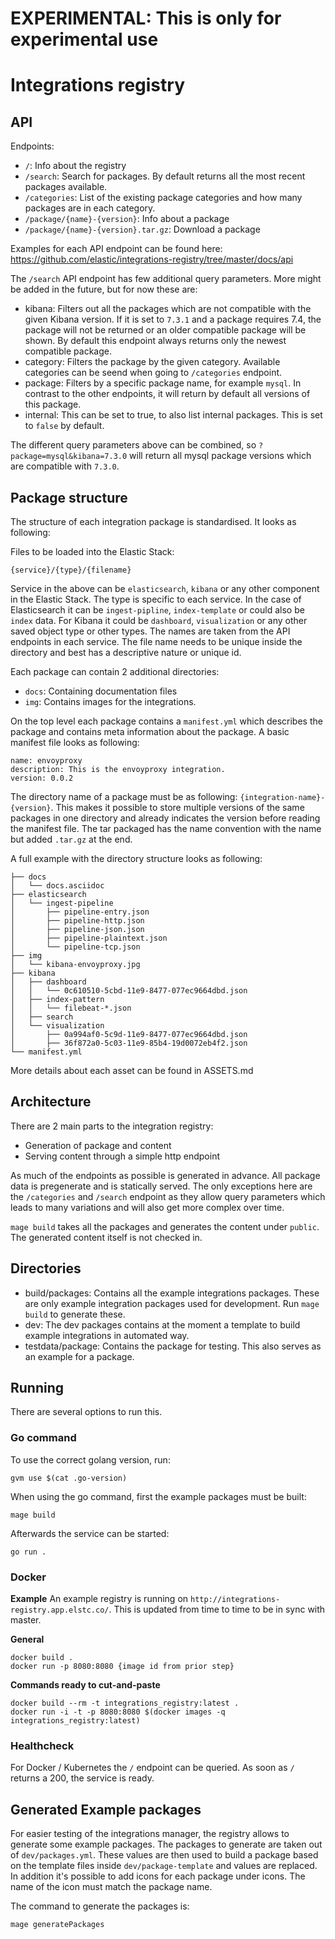 # EXPERIMENTAL: This is only for experimental use

# Integrations registry

## API

Endpoints:

* `/`: Info about the registry
* `/search`: Search for packages. By default returns all the most recent packages available.
* `/categories`: List of the existing package categories and how many packages are in each category.
* `/package/{name}-{version}`: Info about a package
* `/package/{name}-{version}.tar.gz`: Download a package

Examples for each API endpoint can be found here: https://github.com/elastic/integrations-registry/tree/master/docs/api

The `/search` API endpoint has few additional query parameters. More might be added in the future, but for now these are:

* kibana: Filters out all the packages which are not compatible with the given Kibana version. If it is set to `7.3.1` and 
  a package requires 7.4, the package will not be returned or an older compatible package will be shown.
  By default this endpoint always returns only the newest compatible package.
* category: Filters the package by the given category. Available categories can be seend when going to `/categories` endpoint.
* package: Filters by a specific package name, for example `mysql`. In contrast to the other endpoints, it will return
  by default all versions of this package.
* internal: This can be set to true, to also list internal packages. This is set to `false` by default.
  
The different query parameters above can be combined, so `?package=mysql&kibana=7.3.0` will return all mysql package versions
which are compatible with `7.3.0`.

## Package structure

The structure of each integration package is standardised. It looks as following:

Files to be loaded into the Elastic Stack:

```
{service}/{type}/{filename}
```

Service in the above can be `elasticsearch`, `kibana` or any other component in the Elastic Stack. The type is specific to each service. In the case of Elasticsearch it can be `ingest-pipline`, `index-template` or could also be `index` data. For Kibana it could be `dashboard`, `visualization` or any other saved object type or other types. The names are taken from the API endpoints in each service. The file name needs to be unique inside the directory and best has a descriptive nature or unique id.

Each package can contain 2 additional directories:

* `docs`: Containing documentation files
* `img`: Contains images for the integrations.

On the top level each package contains a `manifest.yml` which describes the package and contains meta information about the package. A basic manifest file looks as following:

```
name: envoyproxy
description: This is the envoyproxy integration.
version: 0.0.2
```

The directory name of a package must be as following: `{integration-name}-{version}`. This makes it possible to store multiple versions of the same packages in one directory and already indicates the version before reading the manifest file. The tar packaged has the name convention with the name but added `.tar.gz` at the end.

A full example with the directory structure looks as following:

```
├── docs
│   └── docs.asciidoc
├── elasticsearch
│   └── ingest-pipeline
│       ├── pipeline-entry.json
│       ├── pipeline-http.json
│       ├── pipeline-json.json
│       ├── pipeline-plaintext.json
│       └── pipeline-tcp.json
├── img
│   └── kibana-envoyproxy.jpg
├── kibana
│   ├── dashboard
│   │   └── 0c610510-5cbd-11e9-8477-077ec9664dbd.json
│   ├── index-pattern
│   │   └── filebeat-*.json
│   ├── search
│   └── visualization
│       ├── 0a994af0-5c9d-11e9-8477-077ec9664dbd.json
│       ├── 36f872a0-5c03-11e9-85b4-19d0072eb4f2.json
└── manifest.yml
```

More details about each asset can be found in ASSETS.md

## Architecture

There are 2 main parts to the integration registry:

* Generation of package and content
* Serving content through a simple http endpoint

As much of the endpoints as possible is generated in advance. All package data is pregenerate and is statically served.
The only exceptions here are the `/categories` and `/search` endpoint as they allow query parameters which leads to many
variations and will also get more complex over time.

`mage build` takes all the packages and generates the content under `public`. The generated content itself is not checked in.

## Directories

* build/packages: Contains all the example integrations packages. These are only example integration packages used for development. Run `mage build` to generate these.
* dev: The dev packages contains at the moment a template to build example integrations in automated way.
* testdata/package: Contains the package for testing. This also serves as an example for a package.

## Running

There are several options to run this.

### Go command

To use the correct golang version, run:

```
gvm use $(cat .go-version)
```

When using the go command, first the example packages must be built:

`mage build`

Afterwards the service can be started:

`go run .`

### Docker
**Example**
An example registry is running on `http://integrations-registry.app.elstc.co/`. This is updated from time to time to be in sync with master.

**General**
```
docker build .
docker run -p 8080:8080 {image id from prior step}
```

**Commands ready to cut-and-paste**
```
docker build --rm -t integrations_registry:latest .
docker run -i -t -p 8080:8080 $(docker images -q integrations_registry:latest)
```

### Healthcheck

For Docker / Kubernetes the `/` endpoint can be queried. As soon as `/` returns a 200, the service is ready.

## Generated Example packages

For easier testing of the integrations manager, the registry allows to generate some example packages. The packages
to generate are taken out of `dev/packages.yml`. These values are then used to build a package based on the template
files inside `dev/package-template` and values are replaced. In addition it's possible to add icons for each package 
under icons. The name of the icon must match the package name.

The command to generate the packages is:

```
mage generatePackages
```
